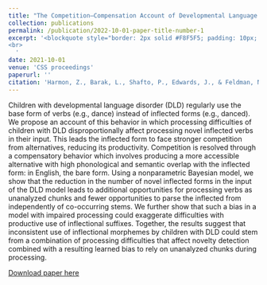 ```yaml
---
title: "The Competition–Compensation Account of Developmental Language Disorder"
collection: publications
permalink: /publication/2022-10-01-paper-title-number-1
excerpt: '<blockquote style="border: 2px solid #F8F5F5; padding: 10px; background-color: #F8F5F5;"> Children with developmental language disorder (DLD) regularly use the base form of verbs (e.g.,dance) instead of inflected forms (e.g., danced). Our work suggests that inconsistent use of inflectional morphemes by children with DLD could stem from a combination of processing difficulties that affect novelty detection combined with a resulting learned bias to rely on unanalyzed chunks.
<br>
  '
date: 2021-10-01
venue: 'CSS proceedings'
paperurl: ''
citation: 'Harmon, Z., Barak, L., Shafto, P., Edwards, J., & Feldman, N. (2021). Making Heads or Tails of it: A Competition–Compensation Account of Morphological Deficits in Language Impairment. Proceedings of the Annual Conference of the Cognitive Science Society, 43, 1872–1878. <a href="https://escholarship.org/uc/item/8tq1m9gp">[Paper]</a>'
---
```

Children with developmental language disorder (DLD) regularly use the base form of verbs (e.g., dance) instead of inflected forms (e.g., danced). We propose an account of this behavior in which processing difficulties of children with DLD disproportionally affect processing novel inflected verbs in their input. This leads the inflected form to face stronger competition from alternatives, reducing its productivity. Competition is resolved through a compensatory behavior which involves producing a more accessible alternative with high phonological and semantic overlap with the inflected form: in English, the bare form. Using a nonparametric Bayesian model, we show that the reduction in the number of novel inflected forms in the input of the DLD model leads to additional opportunities for processing verbs as unanalyzed chunks and fewer opportunities to parse the inflected from independently of co-occurring stems. We further show that such a bias in a model with impaired processing could exaggerate difficulties with productive use of inflectional suffixes. Together, the results suggest that inconsistent use of inflectional morphemes by children with DLD could stem from a combination of processing difficulties that affect novelty detection combined with a resulting learned bias to rely on unanalyzed chunks during processing.

[Download paper here](https://escholarship.org/uc/item/8tq1m9gp)
